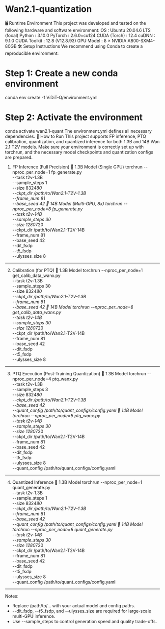 # Wan2.1-quantization
🖥️ Runtime Environment
This project was developed and tested on the following hardware and software environment:
OS           : Ubuntu 20.04.6 LTS (focal)
Python       : 3.10.0
PyTorch      : 2.6.0+cu124
CUDA (Torch) : 12.4
cuDNN        : 9.1.0
CUDA Toolkit : 12.8 (V12.8.93)
GPU Model    : 8 × NVIDIA A800-SXM4-80GB
🛠️ Setup Instructions
We recommend using Conda to create a reproducible environment:
# Step 1: Create a new conda environment
conda env create -f ViDiT-Q/environment.yml

# Step 2: Activate the environment
conda activate wan2.1-quant
The environment.yml defines all necessary dependencies.
🚀 How to Run
This project supports FP inference, PTQ calibration, quantization, and quantized inference for both 1.3B and 14B Wan 2.1 T2V models.
Make sure your environment is correctly set up with torchrun, and the necessary model checkpoints and quantization configs are prepared.
1. FP Inference (Full Precision)
🔹 1.3B Model (Single GPU)
torchrun --nproc_per_node=1 fp_generate.py \
  --task t2v-1.3B \
  --sample_steps 1 \
  --size 832*480 \
  --ckpt_dir /path/to/Wan2.1-T2V-1.3B \
  --frame_num 81 \
  --base_seed 42
🔹 14B Model (Multi-GPU, 8x)
torchrun --nproc_per_node=8 fp_generate.py \
  --task t2v-14B \
  --sample_steps 30 \
  --size 1280*720 \
  --ckpt_dir /path/to/Wan2.1-T2V-14B \
  --frame_num 81 \
  --base_seed 42 \
  --dit_fsdp \
  --t5_fsdp \
  --ulysses_size 8

---
2. Calibration (for PTQ)
🔹 1.3B Model
torchrun --nproc_per_node=1 get_calib_data_wanx.py \
  --task t2v-1.3B \
  --sample_steps 30 \
  --size 832*480 \
  --ckpt_dir /path/to/Wan2.1-T2V-1.3B \
  --frame_num 81 \
  --base_seed 42
🔹 14B Model
torchrun --nproc_per_node=8 get_calib_data_wanx.py \
  --task t2v-14B \
  --sample_steps 30 \
  --size 1280*720 \
  --ckpt_dir /path/to/Wan2.1-T2V-14B \
  --frame_num 81 \
  --base_seed 42 \
  --dit_fsdp \
  --t5_fsdp \
  --ulysses_size 8

---
3. PTQ Execution (Post-Training Quantization)
🔹 1.3B Model
torchrun --nproc_per_node=4 ptq_wanx.py \
  --task t2v-1.3B \
  --sample_steps 3 \
  --size 832*480 \
  --ckpt_dir /path/to/Wan2.1-T2V-1.3B \
  --base_seed 42 \
  --quant_config /path/to/quant_configs/config.yaml
🔹 14B Model
torchrun --nproc_per_node=8 ptq_wanx.py \
  --task t2v-14B \
  --sample_steps 30 \
  --size 1280*720 \
  --ckpt_dir /path/to/Wan2.1-T2V-14B \
  --frame_num 81 \
  --base_seed 42 \
  --dit_fsdp \
  --t5_fsdp \
  --ulysses_size 8 \
  --quant_config /path/to/quant_configs/config.yaml

---
4. Quantized Inference
🔹 1.3B Model
torchrun --nproc_per_node=1 quant_generate.py \
  --task t2v-1.3B \
  --sample_steps 1 \
  --size 832*480 \
  --ckpt_dir /path/to/Wan2.1-T2V-1.3B \
  --frame_num 81 \
  --base_seed 42 \
  --quant_config /path/to/quant_configs/config.yaml
🔹 14B Model
torchrun --nproc_per_node=8 quant_generate.py \
  --task t2v-14B \
  --sample_steps 30 \
  --size 1280*720 \
  --ckpt_dir /path/to/Wan2.1-T2V-14B \
  --frame_num 81 \
  --base_seed 42 \
  --dit_fsdp \
  --t5_fsdp \
  --ulysses_size 8 \
  --quant_config /path/to/quant_configs/config.yaml

---
Notes:
- Replace /path/to/... with your actual model and config paths.
- --dit_fsdp, --t5_fsdp, and --ulysses_size are required for large-scale multi-GPU inference.
- Use --sample_steps to control generation speed and quality trade-offs.